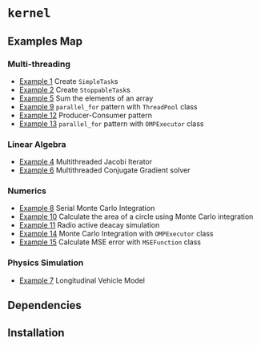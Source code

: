 # ```kernel```


## Examples Map

### Multi-threading

- <a href="examples/example_1">Example 1</a> Create ```SimpleTask```s
- <a href="examples/example_2">Example 2</a> Create  ```StoppableTask```s
- <a href="examples/example_5">Example 5</a> Sum the elements of an array 
- <a href="examples/example_9">Example 9</a> ```parallel_for``` pattern with ```ThreadPool``` class
- <a href="examples/example_12">Example 12</a> Producer-Consumer pattern
- <a href="examples/example_13">Example 13</a> ```parallel_for``` pattern with ```OMPExecutor``` class

### Linear Algebra

- <a href="examples/example_4">Example 4</a> Multithreaded Jacobi Iterator
- <a href="examples/example_6">Example 6</a> Multithreaded Conjugate Gradient solver


### Numerics

- <a href="examples/example_8">Example 8</a> Serial Monte Carlo Integration
- <a href="examples/example_10">Example 10</a> Calculate the area of a circle using Monte Carlo integration
- <a href="examples/example_11">Example 11</a> Radio active deacay simulation
- <a href="examples/example_14">Example 14</a> Monte Carlo Integration with ```OMPExecutor``` class
- <a href="examples/example_15">Example 15</a> Calculate MSE error with ```MSEFunction``` class


### Physics Simulation

- <a href="#">Example 7</a> Longitudinal Vehicle Model

## Dependencies

## Installation



